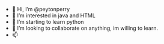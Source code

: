 - 👋 Hi, I’m @peytonperry
- 👀 I’m interested in java and HTML
- 🌱 I’m starting to learn python
- 💞️ I’m looking to collaborate on anything, im willing to learn.
- 📫



<!---
peytonperry/peytonperry is a ✨ special ✨ repository because its `README.md` (this file) appears on your GitHub profile.
You can click the Preview link to take a look at your changes.
--->
